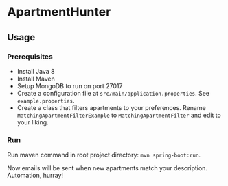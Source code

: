 # ApartmentHunter

## Usage

### Prerequisites

* Install Java 8
* Install Maven
* Setup MongoDB to run on port 27017
* Create a configuration file at `src/main/application.properties`. See `example.properties`.
* Create a class that filters apartments to your preferences. Rename `MatchingApartmentFilterExample` to `MatchingApartmentFilter` and edit to your liking.

### Run

Run maven command in root project directory: `mvn spring-boot:run`.

Now emails will be sent when new apartments match your description. Automation, hurray!
